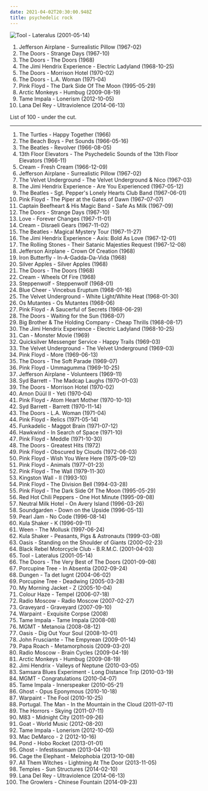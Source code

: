 ```yaml
---
date: 2021-04-02T20:30:00.948Z
title: psychedelic rock
---
```

![Tool - Lateralus (2001-05-14)](http://coverartarchive.org/release/a2e824b6-7b14-32ef-b990-482b53291f93/11473182115-500.jpg "Tool - Lateralus (2001-05-14)")
<ol class="albums">
<li data-cover="https://via.placeholder.com/450" data-tags="psychedelic rock, 60s, classic rock, psychedelic" role="button">Jefferson Airplane - Surrealistic Pillow (1967-02)</li>
<li data-cover="https://via.placeholder.com/450" data-tags="psychedelic rock" role="button">The Doors - Strange Days (1967-10)</li>
<li data-cover="https://via.placeholder.com/450" data-tags="psychedelic rock, classic rock, 60s" role="button">The Doors - The Doors (1968)</li>
<li data-cover="https://via.placeholder.com/450" data-tags="60s, psychedelic rock, classic rock, rock, 1968" role="button">The Jimi Hendrix Experience - Electric Ladyland (1968-10-25)</li>
<li data-cover="https://via.placeholder.com/450" data-tags="psychedelic rock, classic rock" role="button">The Doors - Morrison Hotel (1970-02)</li>
<li data-cover="https://via.placeholder.com/450" data-tags="classic rock, psychedelic rock" role="button">The Doors - L.A. Woman (1971-04)</li>
<li data-cover="https://via.placeholder.com/450" data-tags="progressive rock" role="button">Pink Floyd - The Dark Side Of The Moon (1995-05-29)</li>
<li data-cover="https://via.placeholder.com/450" data-tags="2009" role="button">Arctic Monkeys - Humbug (2009-08-19)</li>
<li data-cover="https://via.placeholder.com/450" data-tags="2012" role="button">Tame Impala - Lonerism (2012-10-05)</li>
<li data-cover="https://via.placeholder.com/450" data-tags="2014, psychedelic rock, desert rock" role="button">Lana Del Rey - Ultraviolence (2014-06-13)</li>
</ol>
List of 100 - under the cut.
<!-- more -->

_________________

<ol class="albums">
<li data-cover="https://via.placeholder.com/450" data-tags="60s, classic rock" role="button">
The Turtles - Happy Together (1966)
</li>
<li data-cover="https://via.placeholder.com/450" data-tags="60s, 1966, pop" role="button">
The Beach Boys - Pet Sounds (1966-05-16)
</li>
<li data-cover="https://via.placeholder.com/450" data-tags="classic rock, 60s, rock" role="button">
The Beatles - Revolver (1966-08-05)
</li>
<li data-cover="https://via.placeholder.com/450" data-tags="psychedelic rock, psychedelic, 60s" role="button">
13th Floor Elevators - The Psychedelic Sounds of the 13th Floor Elevators (1966-11)
</li>
<li data-cover="https://via.placeholder.com/450" data-tags="blues rock, classic rock, 60s, 1966" role="button">
Cream - Fresh Cream (1966-12-09)
</li>
<li data-cover="https://via.placeholder.com/450" data-tags="psychedelic rock, 60s, classic rock, psychedelic" role="button">
Jefferson Airplane - Surrealistic Pillow (1967-02)
</li>
<li data-cover="https://via.placeholder.com/450" data-tags="60s, rock, 1967, classic rock" role="button">
The Velvet Underground - The Velvet Underground & Nico (1967-03)
</li>
<li data-cover="https://via.placeholder.com/450" data-tags="1967, psychedelic rock, classic rock, rock" role="button">
The Jimi Hendrix Experience - Are You Experienced (1967-05-12)
</li>
<li data-cover="https://via.placeholder.com/450" data-tags="classic rock, 60s, psychedelic" role="button">
The Beatles - Sgt. Pepper's Lonely Hearts Club Band (1967-06-01)
</li>
<li data-cover="https://via.placeholder.com/450" data-tags="psychedelic rock, psychedelic" role="button">
Pink Floyd - The Piper at the Gates of Dawn (1967-07-07)
</li>
<li data-cover="https://via.placeholder.com/450" data-tags="psychedelic, 1967" role="button">
Captain Beefheart & His Magic Band - Safe As Milk (1967-09)
</li>
<li data-cover="https://via.placeholder.com/450" data-tags="psychedelic rock" role="button">
The Doors - Strange Days (1967-10)
</li>
<li data-cover="https://via.placeholder.com/450" data-tags="1967, psychedelic, psychedelic rock, 60s" role="button">
Love - Forever Changes (1967-11-01)
</li>
<li data-cover="https://via.placeholder.com/450" data-tags="blues rock, classic rock, 60s" role="button">
Cream - Disraeli Gears (1967-11-02)
</li>
<li data-cover="https://via.placeholder.com/450" data-tags="psychedelic, 60s, classic rock, rock" role="button">
The Beatles - Magical Mystery Tour (1967-11-27)
</li>
<li data-cover="https://via.placeholder.com/450" data-tags="psychedelic, rock, psychedelic rock, classic rock" role="button">
The Jimi Hendrix Experience - Axis: Bold As Love (1967-12-01)
</li>
<li data-cover="https://via.placeholder.com/450" data-tags="psychedelic, 1967" role="button">
The Rolling Stones - Their Satanic Majesties Request (1967-12-08)
</li>
<li data-cover="https://via.placeholder.com/450" data-tags="psychedelic rock" role="button">
Jefferson Airplane - Crown Of Creation (1968)
</li>
<li data-cover="https://via.placeholder.com/450" data-tags="psychedelic rock, classic rock" role="button">
Iron Butterfly - In-A-Gadda-Da-Vida (1968)
</li>
<li data-cover="http://coverartarchive.org/release/8c3f1775-22e0-405b-855b-4398af102339/6062929154-500.jpg" data-tags="electronic, 1968, experimental, psychedelic" role="button">
Silver Apples - Silver Apples (1968)
</li>
<li data-cover="https://via.placeholder.com/450" data-tags="psychedelic rock, classic rock, 60s" role="button">
The Doors - The Doors (1968)
</li>
<li data-cover="https://via.placeholder.com/450" data-tags="blues rock" role="button">
Cream - Wheels Of Fire (1968)
</li>
<li data-cover="https://via.placeholder.com/450" data-tags="hard rock, 1968" role="button">
Steppenwolf - Steppenwolf (1968-01)
</li>
<li data-cover="https://via.placeholder.com/450" data-tags="blues rock, psychedelic rock, 60s, 1968, hard rock" role="button">
Blue Cheer - Vincebus Eruptum (1968-01-16)
</li>
<li data-cover="http://coverartarchive.org/release/cad3294a-3ea9-3e0e-a426-fe9862571e34/15465460977-500.jpg" data-tags="1968, proto-punk" role="button">
The Velvet Underground - White Light/White Heat (1968-01-30)
</li>
<li data-cover="https://via.placeholder.com/450" data-tags="psychedelic, tropicalia" role="button">
Os Mutantes - Os Mutantes (1968-06)
</li>
<li data-cover="https://via.placeholder.com/450" data-tags="psychedelic rock, psychedelic, progressive rock" role="button">
Pink Floyd - A Saucerful of Secrets (1968-06-29)
</li>
<li data-cover="https://via.placeholder.com/450" data-tags="psychedelic rock, classic rock" role="button">
The Doors - Waiting for the Sun (1968-07)
</li>
<li data-cover="https://via.placeholder.com/450" data-tags="classic rock, 60s, 1968, psychedelic, rock" role="button">
Big Brother & The Holding Company - Cheap Thrills (1968-08-17)
</li>
<li data-cover="https://via.placeholder.com/450" data-tags="60s, psychedelic rock, classic rock, rock, 1968" role="button">
The Jimi Hendrix Experience - Electric Ladyland (1968-10-25)
</li>
<li data-cover="http://coverartarchive.org/release/95355c6c-d22f-395d-8bc9-c40519a3ac29/9777993909-500.jpg" data-tags="krautrock, psychedelic rock" role="button">
Can - Monster Movie (1969)
</li>
<li data-cover="https://via.placeholder.com/450" data-tags="60s, psychedelic rock, 1969, psychedelic" role="button">
Quicksilver Messenger Service - Happy Trails (1969-03)
</li>
<li data-cover="https://via.placeholder.com/450" data-tags="rock, 1969, 60s, classic rock, psychedelic" role="button">
The Velvet Underground - The Velvet Underground (1969-03)
</li>
<li data-cover="https://via.placeholder.com/450" data-tags="progressive rock, psychedelic rock, 60s, soundtrack" role="button">
Pink Floyd - More (1969-06-13)
</li>
<li data-cover="https://via.placeholder.com/450" data-tags="psychedelic rock, 60s" role="button">
The Doors - The Soft Parade (1969-07)
</li>
<li data-cover="https://via.placeholder.com/450" data-tags="psychedelic rock, progressive rock" role="button">
Pink Floyd - Ummagumma (1969-10-25)
</li>
<li data-cover="https://via.placeholder.com/450" data-tags="60s, psychedelic rock, 1969" role="button">
Jefferson Airplane - Volunteers (1969-11)
</li>
<li data-cover="https://via.placeholder.com/450" data-tags="psychedelic, psychedelic rock" role="button">
Syd Barrett - The Madcap Laughs (1970-01-03)
</li>
<li data-cover="https://via.placeholder.com/450" data-tags="psychedelic rock, classic rock" role="button">
The Doors - Morrison Hotel (1970-02)
</li>
<li data-cover="http://coverartarchive.org/release/9f2bf9e6-f6a7-408f-ba21-d45364a339ee/16111785966-500.jpg" data-tags="krautrock, psychedelic rock" role="button">
Amon Düül II - Yeti (1970-04)
</li>
<li data-cover="https://via.placeholder.com/450" data-tags="progressive rock" role="button">
Pink Floyd - Atom Heart Mother (1970-10-10)
</li>
<li data-cover="https://via.placeholder.com/450" data-tags="psychedelic, psychedelic rock" role="button">
Syd Barrett - Barrett (1970-11-14)
</li>
<li data-cover="https://via.placeholder.com/450" data-tags="classic rock, psychedelic rock" role="button">
The Doors - L.A. Woman (1971-04)
</li>
<li data-cover="https://via.placeholder.com/450" data-tags="psychedelic rock, psychedelic, pink floyd" role="button">
Pink Floyd - Relics (1971-05-14)
</li>
<li data-cover="https://via.placeholder.com/450" data-tags="funk" role="button">
Funkadelic - Maggot Brain (1971-07-12)
</li>
<li data-cover="https://via.placeholder.com/450" data-tags="space rock" role="button">
Hawkwind - In Search of Space (1971-10)
</li>
<li data-cover="https://via.placeholder.com/450" data-tags="progressive rock" role="button">
Pink Floyd - Meddle (1971-10-30)
</li>
<li data-cover="https://via.placeholder.com/450" data-tags="classic rock, the doors" role="button">
The Doors - Greatest Hits (1972)
</li>
<li data-cover="https://via.placeholder.com/450" data-tags="progressive rock" role="button">
Pink Floyd - Obscured by Clouds (1972-06-03)
</li>
<li data-cover="https://via.placeholder.com/450" data-tags="progressive rock" role="button">
Pink Floyd - Wish You Were Here (1975-09-12)
</li>
<li data-cover="https://via.placeholder.com/450" data-tags="progressive rock" role="button">
Pink Floyd - Animals (1977-01-23)
</li>
<li data-cover="https://via.placeholder.com/450" data-tags="progressive rock" role="button">
Pink Floyd - The Wall (1979-11-30)
</li>
<li data-cover="https://via.placeholder.com/450" data-tags="progressive rock, psychedelic rock" role="button">
Kingston Wall - II (1993-10)
</li>
<li data-cover="http://coverartarchive.org/release/a1a86e05-c23f-4a40-b50a-14dd7da379f2/14630330088-500.jpg" data-tags="progressive rock" role="button">
Pink Floyd - The Division Bell (1994-03-28)
</li>
<li data-cover="https://via.placeholder.com/450" data-tags="progressive rock" role="button">
Pink Floyd - The Dark Side Of The Moon (1995-05-29)
</li>
<li data-cover="https://img.discogs.com/loWhromO3IBMqsKdHrQB3Lx1auw=/fit-in/600x530/filters:strip_icc():format(jpeg):mode_rgb():quality(90)/discogs-images/R-2137981-1432430270-4442.jpeg.jpg" data-tags="alternative rock, rock, 90s" role="button">
Red Hot Chili Peppers - One Hot Minute (1995-09-08)
</li>
<li data-cover="http://coverartarchive.org/release/1d838ace-d401-332e-bdae-c2cb59e43f53/13095371185-500.jpg" data-tags="indie, indie rock, 1996, lo-fi" role="button">
Neutral Milk Hotel - On Avery Island (1996-03-26)
</li>
<li data-cover="http://coverartarchive.org/release/3475c257-246f-36f4-88f4-196dbf7bbed1/10281836755-500.jpg" data-tags="grunge, alternative rock" role="button">
Soundgarden - Down on the Upside (1996-05-13)
</li>
<li data-cover="http://coverartarchive.org/release/c8d42cff-a67c-4a29-9c31-e28ad8fcc32d/10611684247-500.jpg" data-tags="grunge, rock" role="button">
Pearl Jam - No Code (1996-08-14)
</li>
<li data-cover="https://img.discogs.com/tz4d5Vb1kdA8_o1J_023wIxo1lk=/fit-in/500x500/filters:strip_icc():format(jpeg):mode_rgb():quality(90)/discogs-images/R-4984292-1381345637-3685.jpeg.jpg" data-tags="britpop" role="button">
Kula Shaker - K (1996-09-11)
</li>
<li data-cover="http://coverartarchive.org/release/8e13940f-65ba-30f5-834d-f3692d21688a/22395044342-500.jpg" data-tags="1997" role="button">
Ween - The Mollusk (1997-06-24)
</li>
<li data-cover="https://via.placeholder.com/450" data-tags="psychedelic rock" role="button">
Kula Shaker - Peasants, Pigs & Astronauts (1999-03-08)
</li>
<li data-cover="http://coverartarchive.org/release/a807034d-09ee-3d4c-9566-06d114c1fc6c/5710869185-500.jpg" data-tags="britpop, rock" role="button">
Oasis - Standing on the Shoulder of Giants (2000-02-23)
</li>
<li data-cover="http://coverartarchive.org/release/f4427c4c-9971-41a6-9392-efca9ac48555/6985295467-500.jpg" data-tags="rock, 2001" role="button">
Black Rebel Motorcycle Club - B.R.M.C. (2001-04-03)
</li>
<li data-cover="http://coverartarchive.org/release/a2e824b6-7b14-32ef-b990-482b53291f93/11473182115-500.jpg" data-tags="progressive metal, progressive rock" role="button">
Tool - Lateralus (2001-05-14)
</li>
<li data-cover="https://via.placeholder.com/450" data-tags="classic rock, rock, psychedelic rock" role="button">
The Doors - The Very Best of The Doors (2001-09-08)
</li>
<li data-cover="http://coverartarchive.org/release/a90062eb-b2bb-3c39-9291-4684605a9313/19099262755-500.jpg" data-tags="progressive rock" role="button">
Porcupine Tree - In Absentia (2002-09-24)
</li>
<li data-cover="https://img.discogs.com/IUnlfISlMxPX-VUpEFYyOit9Ous=/fit-in/600x603/filters:strip_icc():format(jpeg):mode_rgb():quality(90)/discogs-images/R-626319-1495180521-5734.mpo.jpg" data-tags="psychedelic rock" role="button">
Dungen - Ta det lugnt (2004-06-02)
</li>
<li data-cover="https://via.placeholder.com/450" data-tags="progressive rock" role="button">
Porcupine Tree - Deadwing (2005-03-28)
</li>
<li data-cover="https://img.discogs.com/BLDys9EW5ZBJTLCPLsVhqGWNTWA=/fit-in/500x500/filters:strip_icc():format(jpeg):mode_rgb():quality(90)/discogs-images/R-1823932-1245786549.jpeg.jpg" data-tags="2005, indie, indie rock" role="button">
My Morning Jacket - Z (2005-10-04)
</li>
<li data-cover="https://via.placeholder.com/450" data-tags="stoner rock, psychedelic rock" role="button">
Colour Haze - Tempel (2006-07-18)
</li>
<li data-cover="https://via.placeholder.com/450" data-tags="blues rock" role="button">
Radio Moscow - Radio Moscow (2007-02-27)
</li>
<li data-cover="https://via.placeholder.com/450" data-tags="stoner rock, psychedelic rock, hard rock, psychedelic" role="button">
Graveyard - Graveyard (2007-09-10)
</li>
<li data-cover="https://via.placeholder.com/450" data-tags="2009" role="button">
Warpaint - Exquisite Corpse (2008)
</li>
<li data-cover="https://via.placeholder.com/450" data-tags="2008" role="button">
Tame Impala - Tame Impala (2008-08)
</li>
<li data-cover="https://via.placeholder.com/450" data-tags="psychedelic rock, mgmt, progressive electro-indie" role="button">
MGMT - Metanoia (2008-08-12)
</li>
<li data-cover="https://via.placeholder.com/450" data-tags="britpop, rock, 2008" role="button">
Oasis - Dig Out Your Soul (2008-10-01)
</li>
<li data-cover="https://img.discogs.com/g-igybHzZqhYGZMz_4FVF_Jwsq0=/fit-in/600x600/filters:strip_icc():format(jpeg):mode_rgb():quality(90)/discogs-images/R-8626346-1465413631-3546.jpeg.jpg" data-tags="experimental, 2009, rock, alternative, progressive" role="button">
John Frusciante - The Empyrean (2009-01-14)
</li>
<li data-cover="https://via.placeholder.com/450" data-tags="alternative rock, hard rock, rock" role="button">
Papa Roach - Metamorphosis (2009-03-20)
</li>
<li data-cover="https://via.placeholder.com/450" data-tags="blues rock, 2009" role="button">
Radio Moscow - Brain Cycles (2009-04-19)
</li>
<li data-cover="https://via.placeholder.com/450" data-tags="2009" role="button">
Arctic Monkeys - Humbug (2009-08-19)
</li>
<li data-cover="https://via.placeholder.com/450" data-tags="classic rock, guitar, psychedelic rock" role="button">
Jimi Hendrix - Valleys of Neptune (2010-03-05)
</li>
<li data-cover="https://via.placeholder.com/450" data-tags="2010, psychedelic rock" role="button">
Samsara Blues Experiment - Long Distance Trip (2010-03-19)
</li>
<li data-cover="https://via.placeholder.com/450" data-tags="2010, psychedelic" role="button">
MGMT - Congratulations (2010-04-07)
</li>
<li data-cover="https://via.placeholder.com/450" data-tags="2010" role="button">
Tame Impala - Innerspeaker (2010-05-21)
</li>
<li data-cover="http://coverartarchive.org/release/d92956b1-6fb3-4c9c-92d1-c3f96a216b62/9301653943-500.jpg" data-tags="heavy metal, 2010" role="button">
Ghost - Opus Eponymous (2010-10-18)
</li>
<li data-cover="https://via.placeholder.com/450" data-tags="2010" role="button">
Warpaint - The Fool (2010-10-25)
</li>
<li data-cover="https://via.placeholder.com/450" data-tags="2011" role="button">
Portugal. The Man - In the Mountain in the Cloud (2011-07-11)
</li>
<li data-cover="https://via.placeholder.com/450" data-tags="2011, shoegaze, new wave" role="button">
The Horrors - Skying (2011-07-11)
</li>
<li data-cover="http://coverartarchive.org/release/76c31985-cf0e-4d0e-beea-293e3caf8606/3789470676-500.jpg" data-tags="electronic, shoegaze" role="button">
M83 - Midnight City (2011-09-26)
</li>
<li data-cover="https://via.placeholder.com/450" data-tags="2012, psychedelic rock" role="button">
Goat - World Music (2012-08-20)
</li>
<li data-cover="https://via.placeholder.com/450" data-tags="2012" role="button">
Tame Impala - Lonerism (2012-10-05)
</li>
<li data-cover="https://via.placeholder.com/450" data-tags="2012, indie pop, jangle pop" role="button">
Mac DeMarco - 2 (2012-10-16)
</li>
<li data-cover="https://via.placeholder.com/450" data-tags="psychedelic rock" role="button">
Pond - Hobo Rocket (2013-01-01)
</li>
<li data-cover="http://coverartarchive.org/release/3f7ed87a-461a-491c-b437-88c2a4b81f4e/4665148054-500.jpg" data-tags="2013, heavy metal" role="button">
Ghost - Infestissumam (2013-04-10)
</li>
<li data-cover="https://via.placeholder.com/450" data-tags="2013" role="button">
Cage the Elephant - Melophobia (2013-10-08)
</li>
<li data-cover="https://via.placeholder.com/450" data-tags="rock, psychedelic rock" role="button">
All Them Witches - Lightning At The Door (2013-11-05)
</li>
<li data-cover="https://via.placeholder.com/450" data-tags="2014" role="button">
Temples - Sun Structures (2014-02-10)
</li>
<li data-cover="https://via.placeholder.com/450" data-tags="2014, psychedelic rock, desert rock" role="button">
Lana Del Rey - Ultraviolence (2014-06-13)
</li>
<li data-cover="https://via.placeholder.com/450" data-tags="lo-fi, new wave, garage rock, psychedelic rock, trippy, surf rock, surf music, lo-fi rock, indie rick, beach goth" role="button">
The Growlers - Chinese Fountain (2014-09-23)
</li>
</ol>